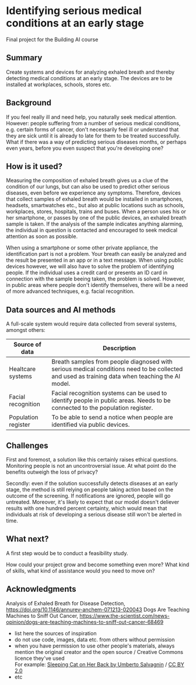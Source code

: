 # Identifying serious medical conditions at an early stage

Final project for the Building AI course

## Summary

Create systems and devices for analyzing exhaled breath and thereby detecting medical conditions at an early stage. The devices are to be installed at workplaces, schools, stores etc.

## Background

If you feel really ill and need help, you naturally seek medical attention. However: people suffering from a number of serious medical conditions, e.g. certain forms of cancer, don't necessarily feel ill or understand that they are sick until it is already to late for them to be treated successfully. What if there was a way of predicting serious diseases months, or perhaps even years, before you even suspect that you're developing one?

## How is it used?

Measuring the composition of exhaled breath gives us a clue of the condition of our lungs, but can also be used to predict other serious diseases, even before we experience any symptoms. Therefore, devices that collect samples of exhaled breath would be installed in smartphones, headsets, smartwatches etc., but also at public locations such as schools, workplaces, stores, hospitals, trains and buses. When a person uses his or her smartphone, or passes by one of the public devices, an exhaled breath sample is taken. If the analysis of the sample indicates anything alarming, the individual in question is contacted and encouraged to seek medical attention as soon as possible.

When using a smartphone or some other private appliance, the identification part is not a problem. Your breath can easily be analyzed and the result be presented in an app or in a text message. When using public devices however, we will also have to solve the problem of identifying people. If the individual uses a credit card or presents an ID card in connection with the sample beeing taken, the problem is solved. However, in public areas where people don't identify themselves, there will be a need of more advanced techniques, e.g. facial recognition. 

## Data sources and AI methods

A full-scale system would require data collected from several systems, amongst others:

| Source of data              | Description |
| ------------------------------ | ----------- |
| Healtcare systems         | Breath samples from people diagnosed with serious medical conditions need to be collected and used as training data when teaching the AI model.|
| Facial recognition   | Facial recognition systems can be used to identify people in public areas. Needs to be connected to the population register. ||
| Population register   | To be able to send a notice when people are identified via public devices.        |

## Challenges

First and foremost, a solution like this certainly raises ethical questions. Monitoring people is not an uncontroversial issue. At what point do the benefits outweigh the loss of privacy?

Secondly: even if the solution successfully detects diseases at an early stage, the method is still relying on people taking action based on the outcome of the screening. If notifications are ignored, people will go untreated. Moreover, it's likely to expect that our model doesn't deliever results with one hundred percent certainty, which would mean that individuals at risk of developing a serious disease still won't be alerted in time. 

## What next?

A first step would be to conduct a feasibility study. 

How could your project grow and become something even more? What kind of skills, what kind of assistance would you  need to move on? 


## Acknowledgments

Analysis of Exhaled Breath for Disease Detection, https://doi.org/10.1146/annurev-anchem-071213-020043
Dogs Are Teaching Machines to Sniff Out Cancer, https://www.the-scientist.com/news-opinion/dogs-are-teaching-machines-to-sniff-out-cancer-68469

* list here the sources of inspiration 
* do not use code, images, data etc. from others without permission
* when you have permission to use other people's materials, always mention the original creator and the open source / Creative Commons licence they've used
  <br>For example: [Sleeping Cat on Her Back by Umberto Salvagnin](https://commons.wikimedia.org/wiki/File:Sleeping_cat_on_her_back.jpg#filelinks) / [CC BY 2.0](https://creativecommons.org/licenses/by/2.0)
* etc
